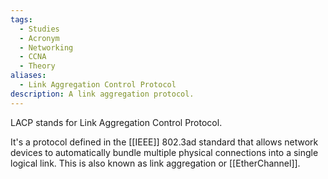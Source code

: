 ```yaml
---
tags:
  - Studies
  - Acronym
  - Networking
  - CCNA
  - Theory
aliases:
  - Link Aggregation Control Protocol
description: A link aggregation protocol.
---
```

LACP stands for Link Aggregation Control Protocol. 

It's a protocol defined in the [[IEEE]] 802.3ad standard that allows network devices to automatically bundle multiple physical connections into a single logical link. This is also known as link aggregation or [[EtherChannel]].
